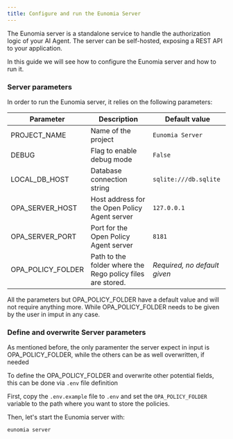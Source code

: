 ```yaml
---
title: Configure and run the Eunomia Server 
---
```


The Eunomia server is a standalone service to handle the authorization logic of your AI Agent. The server can be self-hosted, exposing a REST API to your application.

In this guide we will see how to configure the Eunomia server and how to run it. 

### Server parameters
In order to run the Eunomia server, it relies on the following parameters:

| Parameter           | Description                                                     | Default value               |
| ------------------- | --------------------------------------------------------------- | --------------------------- |
| PROJECT_NAME        | Name of the project                                             | `Eunomia Server`            |
| DEBUG               | Flag to enable debug mode                                       | `False`                     |
| LOCAL_DB_HOST       | Database connection string                                      | `sqlite:///db.sqlite`       |
| OPA_SERVER_HOST     | Host address for the Open Policy Agent server                   | `127.0.0.1`                 |
| OPA_SERVER_PORT     | Port for the Open Policy Agent server                           | `8181`                      |
| OPA_POLICY_FOLDER   | Path to the folder where the Rego policy files are stored.      | _Required, no default given_|


All the parameters but OPA_POLICY_FOLDER have a default value and will not require anything more. While OPA_POLICY_FOLDER needs to be given by the user in imput in any case.

### Define and overwrite Server parameters

As mentioned before, the only paramenter the server expect in input is OPA_POLICY_FOLDER, while the others can be as well overwritten, if needed

To define the OPA_POLICY_FOLDER and overwrite other potential fields, this can be done via  `.env` file definition


First, copy the `.env.example` file to `.env` and set the `OPA_POLICY_FOLDER` variable to the path where you want to store the policies.

Then, let's start the Eunomia server with:

```bash
eunomia server
```